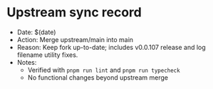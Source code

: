 # Upstream sync record

- Date: $(date)
- Action: Merge upstream/main into main
- Reason: Keep fork up-to-date; includes v0.0.107 release and log filename utility fixes.
- Notes:
  - Verified with `pnpm run lint` and `pnpm run typecheck`
  - No functional changes beyond upstream merge

